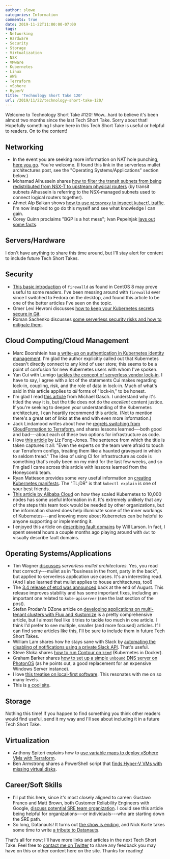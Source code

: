 ```yaml
---
author: slowe
categories: Information
comments: true
date: 2019-11-22T11:00:00-07:00
tags:
- Networking
- Hardware
- Security
- Storage
- Virtualization
- NSX
- VMware
- Kubernetes
- Linux
- AWS
- Terraform
- vSphere
- HyperV
title: 'Technology Short Take 120'
url: /2019/11/22/technology-short-take-120/
---
```


Welcome to Technology Short Take #120! Wow...hard to believe it's been almost two months since the last Tech Short Take. Sorry about that! Hopefully something I share here in this Tech Short Take is useful or helpful to readers. On to the content!<!--more-->

## Networking

* In the event you are seeking more information on NAT hole punching, [here you go][link-7]. You're welcome. (I found this link in the serverless mullet architectures post, see the "Operating Systems/Applications" section below.)
* Mohamad Alhussein shares [how to filter the transit subnets from being redistributed from NSX-T to upstream physical routers][link-14] (by transit subnets Alhussein is referring to the NSX-managed subnets used to connect logical routers together).
* Ahmet Alp Balkan shows [how to use `mitmproxy` to inspect `kubectl` traffic][link-18]. I'm now inspired to go do this myself and see what knowledge I can gain.
* Corey Quinn proclaims "BGP is a hot mess"; Ivan Pepelnjak [lays out some facts][link-27].

## Servers/Hardware

I don't have anything to share this time around, but I'll stay alert for content to include future Tech Short Takes.

## Security

* [This basic introduction][link-1] of `firewalld` as found in CentOS 8 may prove useful to some readers. I've been messing around with `firewalld` ever since I switched to Fedora on the desktop, and found this article to be one of the better articles I've seen on the topic.
* Omer Levi Hevroni discusses [how to keep your Kubernetes secrets secure in Git][link-8].
* Roman Sachenko discusses [some serverless security risks and how to mitigate them][link-24].

## Cloud Computing/Cloud Management

* Marc Boorshtein has [a write-up on authentication in Kubernetes identity management][link-2]. I'm glad the author explicitly called out that Kubernetes doesn't directly connect to any kind of user store; this seems to be a point of confusion for new Kubernetes users with whom I've spoken.
* Yan Cui with Lumigo [tackles the concept of serverless vendor lock-in][link-6]. I have to say, I agree with a lot of the statements Cui makes regarding lock-in, coupling, risk, and the role of data in lock-in. Much of what's said in this article applies to _all_ forms of "lock-in," to be honest.
* I'm glad I read [this article][link-9] from Michael Gasch. I understand why it's titled the way it is, but the title does not do the _excellent_ content justice. If you're seeking to deepen your understanding of the Kubernetes architecture, I can heartily recommend this article. (Not to mention there's a great set of links at the end with even more information.)
* Jack Lindamood writes about how he [regrets switching from CloudFormation to Terraform][link-12], and shares lessons learned---both good and bad---about each of these two options for infrastructure as code.
* I love [this article][link-13] by Liz Fong-Jones. The sentence from which the title is taken captures it all: "Even the experts on the team were afraid to touch our Terraform configs, treating them like a haunted graveyard in which to seldom tread." The idea of using CI for infrastructure as code is something that's really been on my mind for the last few weeks, and so I'm glad I came across this article with lessons learned from the Honeycomb team.
* Ryan Matteson provides some very useful information on [creating Kubernetes manifests][link-19]. The "TL;DR" is that `kubectl explain` is one of your best friends.
* [This article by Alibaba Cloud][link-21] on how they scaled Kubernetes to 10,000 nodes has some useful information in it. It's extremely unlikely that any of the steps this team took would be needed by other organizations, but the information shared does help illuminate some of the inner workings of Kubernetes---and knowing more about Kubernetes can be helpful to anyone supporting or implementing it.
* I enjoyed this article on [describing fault domains][link-26] by Will Larson. In fact, I spent several hours a couple months ago playing around with `dot` to visually describe fault domains.

## Operating Systems/Applications

* Tim Wagner [discusses][link-3] _serverless mullet architectures._ Yes, you read that correctly---mullet as in "business in the front, party in the back", but applied to serverless application use cases. It's an interesting read. (And I also learned that mullet applies to house architectures, too!)
* The [3.4 release of etcd was announced][link-5] back at the end of August. This release improves stability and has some important fixes, including an important one related to `kube-apiserver` (see the last section of the post).
* Stefan Prodan's DZone article on [developing applications on multi-tenant clusters with Flux and Kustomize][link-10] is a pretty comprehensive article, but I almost feel like it tries to tackle too much in one article. I think I'd prefer to see multiple, smaller (and more focused) articles. If I can find some articles like this, I'll be sure to include them in future Tech Short Takes.
* William Lam shares how he stays sane with Slack by [automating the disabling of notifications using a private Slack API][link-15]. That's useful.
* Steve Sloka shares [how to run Contour on `kind`][link-20] (Kubernetes in Docker).
* Graham Barker shares [how to set up a simple `unbound` DNS server on PhotonOS][link-22] (as he points out, a good replacement for an expensive Windows Server instance).
* I love [this treatise on local-first software][link-23]. This resonates with me on so many levels.
* This is [a cool site][link-25].

## Storage

Nothing this time! If you happen to find something you think other readers would find useful, send it my way and I'll see about including it in a future Tech Short Take.

## Virtualization

* Anthony Spiteri explains how to [use variable maps to deploy vSphere VMs with Terraform][link-11].
* Ben Armstrong shares a PowerShell script that [finds Hyper-V VMs with missing virtual disks][link-28].

## Career/Soft Skills

* I'll put this here, since it's most closely aligned to career: Gustavo Franco and Matt Brown, both Customer Reliability Engineers with Google, [discuss potential SRE team organization][link-4]. I could see this article being helpful for organizations---or individuals---who are starting down the SRE path.
* So long, Datanauts! It turns out [the show is ending][link-16], and Nick Korte takes some time to write [a tribute to Datanauts][link-17].

That's all for now; I'll have more links and articles in the next Tech Short Take. Feel free to [contact me on Twitter][link-99] to share any feedback you may have on this or other content here on the site. Thanks for reading!

[link-1]: https://www.cyberciti.biz/faq/how-to-set-up-a-firewall-using-firewalld-on-centos-8/
[link-2]: https://www.linuxjournal.com/content/kubernetes-identity-management-authentication
[link-3]: https://read.acloud.guru/https-medium-com-timawagner-serverless-mullet-architectures-212487bc75c
[link-4]: https://cloudblog.withgoogle.com/products/devops-sre/how-sre-teams-are-organized-and-how-to-get-started/
[link-5]: https://kubernetes.io/blog/2019/08/30/announcing-etcd-3-4/
[link-6]: https://lumigo.io/blog/you-are-wrong-about-serverless-vendor-lock-in/
[link-7]: https://bford.info/pub/net/p2pnat/
[link-8]: https://learnk8s.io/kubernetes-secrets-in-git/
[link-9]: https://www.mgasch.com/post/k8sevents/
[link-10]: https://dzone.com/articles/developing-applications-on-multitenant-clusters-wi
[link-11]: https://anthonyspiteri.net/using-variable-maps-to-dynamically-deploy-vsphere-vms-with-terraform/
[link-12]: https://medium.com/@cep21/after-using-both-i-regretted-switching-from-terraform-to-cloudformation-8a6b043ad97a
[link-13]: https://www.honeycomb.io/blog/treading-in-haunted-graveyards/
[link-14]: http://www.vexpertconsultancy.com/2019/10/nsx-t-filter-route-re-destribution-of-transit-subnets-to-upstream-router/
[link-15]: https://www.virtuallyghetto.com/2019/10/automate-disabling-channel-here-notifications-using-private-slack-api.html
[link-16]: https://packetpushers.net/podcast/datanauts-173-goodnight-datanauts/
[link-17]: http://blog.thenetworknerd.com/2019/10/25/a-tribute-to-datanauts/
[link-18]: https://ahmet.im/blog/kubectl-man-in-the-middle/
[link-19]: https://prefetch.net/blog/2019/10/16/the-beginners-guide-to-creating-kubernetes-manifests/
[link-20]: https://projectcontour.io/kindly-running-contour/
[link-21]: https://www.alibabacloud.com/blog/how-does-alibaba-ensure-the-performance-of-system-components-in-a-10000-node-kubernetes-cluster_595469
[link-22]: https://virtualg.uk/setting-up-a-dns-server-with-photonos/
[link-23]: https://www.inkandswitch.com/local-first.html
[link-24]: https://hackernoon.com/severe-truth-about-serverless-security-and-ways-to-mitigate-major-risks-cd3i3x6f
[link-25]: https://rosettacode.org/wiki/Rosetta_Code
[link-26]: https://lethain.com//fault-domains/
[link-27]: https://blog.ipspace.net/2019/11/facts-and-fiction-bgp-is-hot-mess.html
[link-28]: https://american-boffin.com/2019/05/30/powershell-hack-finding-vms-with-missing-vhds/
[link-99]: https://twitter.com/scott_lowe
